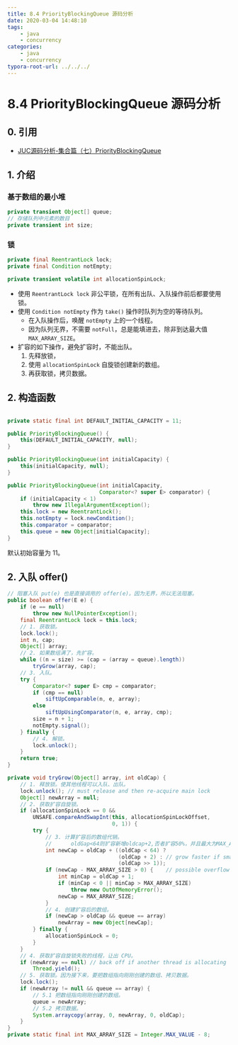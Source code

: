 ```yaml
---
title: 8.4 PriorityBlockingQueue 源码分析
date: 2020-03-04 14:48:10
tags:
	- java
	- concurrency
categories:
	- java	
	- concurrency
typora-root-url: ../../../
---
```


# 8.4 PriorityBlockingQueue 源码分析

## 0. 引用

- [JUC源码分析-集合篇（七）PriorityBlockingQueue](https://www.cnblogs.com/binarylei/p/10926062.html)

## 1. 介绍

### 基于数组的最小堆

```java
private transient Object[] queue;
// 存储队列中元素的数目
private transient int size;
```

### 锁

```java
private final ReentrantLock lock;
private final Condition notEmpty;

private transient volatile int allocationSpinLock;
```

- 使用 `ReentrantLock lock` 非公平锁，在所有出队、入队操作前后都要使用锁。
- 使用 `Condition notEmpty` 作为 `take()` 操作时队列为空的等待队列。
  - 在入队操作后，唤醒 `notEmpty` 上的一个线程。
  - 因为队列无界，不需要 `notFull`，总是能填进去，除非到达最大值 `MAX_ARRAY_SIZE`。
- 扩容的如下操作，避免扩容时，不能出队。
  1. 先释放锁，
  2. 使用 `allocationSpinLock` 自旋锁创建新的数组。
  3. 再获取锁，拷贝数据。

## 2. 构造函数

```java

private static final int DEFAULT_INITIAL_CAPACITY = 11;

public PriorityBlockingQueue() {
    this(DEFAULT_INITIAL_CAPACITY, null);
}

public PriorityBlockingQueue(int initialCapacity) {
    this(initialCapacity, null);
}

public PriorityBlockingQueue(int initialCapacity,
                             Comparator<? super E> comparator) {
    if (initialCapacity < 1)
        throw new IllegalArgumentException();
    this.lock = new ReentrantLock();
    this.notEmpty = lock.newCondition();
    this.comparator = comparator;
    this.queue = new Object[initialCapacity];
}
```

默认初始容量为 11。

## 2. 入队 offer()

```java
// 阻塞入队 put(e) 也是直接调用的 offer(e)。因为无界，所以无法阻塞。
public boolean offer(E e) {
    if (e == null)
        throw new NullPointerException();
    final ReentrantLock lock = this.lock;
  	// 1. 获取锁。
    lock.lock();
    int n, cap;
    Object[] array;
  	// 2. 如果数组满了，先扩容。
    while ((n = size) >= (cap = (array = queue).length))
        tryGrow(array, cap);
    // 3. 入队。
  	try {
        Comparator<? super E> cmp = comparator;
        if (cmp == null)
            siftUpComparable(n, e, array);
        else
            siftUpUsingComparator(n, e, array, cmp);
        size = n + 1;
        notEmpty.signal();
    } finally {
      	// 4. 解锁。
        lock.unlock();
    }
    return true;
}

private void tryGrow(Object[] array, int oldCap) {
  	// 1. 释放锁。使其他线程可以入队、出队。
    lock.unlock(); // must release and then re-acquire main lock
    Object[] newArray = null;
  	// 2. 获取扩容自旋锁。
    if (allocationSpinLock == 0 &&
        UNSAFE.compareAndSwapInt(this, allocationSpinLockOffset,
                                 0, 1)) {
        try {
          	// 3. 计算扩容后的数组代销。
          	// 		oldGap<64则扩容新增oldcap+2,否者扩容50%，并且最大为MAX_ARRAY_SIZE。
            int newCap = oldCap + ((oldCap < 64) ?
                                   (oldCap + 2) : // grow faster if small
                                   (oldCap >> 1));
            if (newCap - MAX_ARRAY_SIZE > 0) {    // possible overflow
                int minCap = oldCap + 1;
                if (minCap < 0 || minCap > MAX_ARRAY_SIZE)
                    throw new OutOfMemoryError();
                newCap = MAX_ARRAY_SIZE;
            }
          	// 4. 创建扩容后的数组。
            if (newCap > oldCap && queue == array)
                newArray = new Object[newCap];
        } finally {
            allocationSpinLock = 0;
        }
    }
  	// 4. 获取扩容自旋锁失败的线程，让出 CPU。
    if (newArray == null) // back off if another thread is allocating
        Thread.yield();
    // 5. 获取锁。因为接下来，要把数组指向刚刚创建的数组、拷贝数据。
  	lock.lock();
    if (newArray != null && queue == array) {
      	// 5.1 把数组指向刚刚创建的数组。
        queue = newArray;
      	// 5.2 拷贝数据。
        System.arraycopy(array, 0, newArray, 0, oldCap);
    }
}
private static final int MAX_ARRAY_SIZE = Integer.MAX_VALUE - 8;
```

